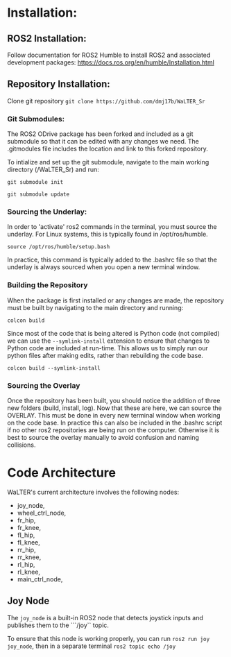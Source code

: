 # Installation:
## ROS2 Installation:
Follow documentation for ROS2 Humble to install ROS2 and associated development packages:
https://docs.ros.org/en/humble/Installation.html

## Repository Installation:
Clone git repository 
```git clone https://github.com/dmj17b/WaLTER_Sr```

### Git Submodules:
The ROS2 ODrive package has been forked and included as a git submodule so that it can be edited with any changes we need. The .gitmodules file includes the location and link to this forked repository.

To intialize and set up the git submodule, navigate to the main working directory (/WaLTER_Sr) and run:

```git submodule init```

```git submodule update```

### Sourcing the Underlay:
In order to 'activate' ros2 commands in the terminal, you must source the underlay. For Linux systems, this is typically found in /opt/ros/humble.

```source /opt/ros/humble/setup.bash```

In practice, this command is typically added to the .bashrc file so that the underlay is always sourced when you open a new terminal window.

### Building the Repository
When the package is first installed or any changes are made, the repository must be built by navigating to the main directory and running:

```colcon build```

Since most of the code that is being altered is Python code (not compiled) we can use the ```--symlink-install``` extension to ensure that changes to Python code are included at run-time. This allows us to simply run our python files after making edits, rather than rebuilding the code base.

```colcon build --symlink-install```

### Sourcing the Overlay
Once the repository has been built, you should notice the addition of three new folders (build, install, log). Now that these are here, we can source the OVERLAY. This must be done in every new terminal window when working on the code base. In practice this can also be included in the .bashrc script if no other ros2 repositories are being run on the computer. Otherwise it is best to source the overlay manually to avoid confusion and naming collisions.


# Code Architecture
WaLTER's current architecture involves the following nodes:
- joy_node,
- wheel_ctrl_node,
- fr_hip,
- fr_knee,
- fl_hip,
- fl_knee,
- rr_hip,
- rr_knee,
- rl_hip,
- rl_knee,
- main_ctrl_node,

## Joy Node
The ```joy_node``` is a built-in ROS2 node that detects joystick inputs and publishes them to the ```/joy`` topic.

To ensure that this node is working properly, you can run ```ros2 run joy joy_node```, then in a separate terminal ```ros2 topic echo /joy```


